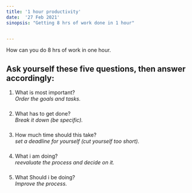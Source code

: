 ```yaml
---
title: '1 hour productivity'
date:  '27 Feb 2021'
sinopsis: "Getting 8 hrs of work done in 1 hour"


---
```




How can you do 8 hrs of work in one hour.
## Ask yourself these five questions, then answer accordingly:


1. What is most important?  
    *Order the goals and tasks.*
    ###
2. What has to get done?  
    *Break it down (be specific).*
    ###
3. How much time should this take?  
    *set a deadline for yourself (cut yourself too short).*
    ###
4. What i am doing?  
    *reevaluate the process and decide on it.*
    ###
5. What Should i be doing?  
    *Improve the process.*